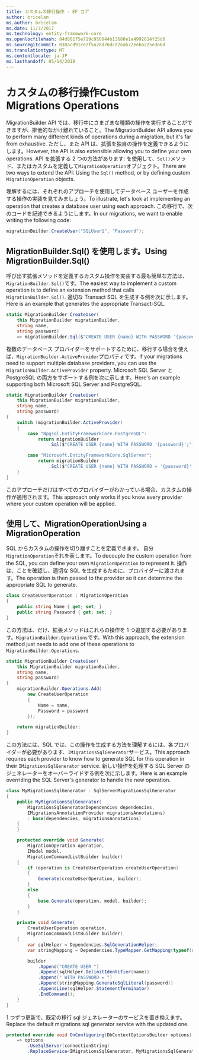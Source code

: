 ```yaml
---
title: カスタムの移行操作 - EF コア
author: bricelam
ms.author: bricelam
ms.date: 11/7/2017
ms.technology: entity-framework-core
ms.openlocfilehash: 84d80175e719c950844b13688e1a4992614f25d8
ms.sourcegitcommit: 038acd91ce2f5a28d76dcd2eab72eeba225e366d
ms.translationtype: MT
ms.contentlocale: ja-JP
ms.lasthandoff: 05/14/2018
---
```

<a name="custom-migrations-operations"></a><span data-ttu-id="22613-102">カスタムの移行操作</span><span class="sxs-lookup"><span data-stu-id="22613-102">Custom Migrations Operations</span></span>
============================
<span data-ttu-id="22613-103">MigrationBuilder API では、移行中にさまざまな種類の操作を実行することができますが、排他的なかけ離れていること。</span><span class="sxs-lookup"><span data-stu-id="22613-103">The MigrationBuilder API allows you to perform many different kinds of operations during a migration, but it's far from exhaustive.</span></span> <span data-ttu-id="22613-104">ただし、また API は、拡張を独自の操作を定義できるようにします。</span><span class="sxs-lookup"><span data-stu-id="22613-104">However, the API is also extensible allowing you to define your own operations.</span></span> <span data-ttu-id="22613-105">API を拡張する 2 つの方法があります: を使用して、`Sql()`メソッド、またはカスタムを定義して`MigrationOperation`オブジェクト。</span><span class="sxs-lookup"><span data-stu-id="22613-105">There are two ways to extend the API: Using the `Sql()` method, or by defining custom `MigrationOperation` objects.</span></span>

<span data-ttu-id="22613-106">理解するには、それぞれのアプローチを使用してデータベース ユーザーを作成する操作の実装を見てみましょう。</span><span class="sxs-lookup"><span data-stu-id="22613-106">To illustrate, let's look at implementing an operation that creates a database user using each approach.</span></span> <span data-ttu-id="22613-107">この移行で、次のコードを記述できるようにします。</span><span class="sxs-lookup"><span data-stu-id="22613-107">In our migrations, we want to enable writing the following code:</span></span>

``` csharp
migrationBuilder.CreateUser("SQLUser1", "Password");
```

<a name="using-migrationbuildersql"></a><span data-ttu-id="22613-108">MigrationBuilder.Sql() を使用します。</span><span class="sxs-lookup"><span data-stu-id="22613-108">Using MigrationBuilder.Sql()</span></span>
----------------------------
<span data-ttu-id="22613-109">呼び出す拡張メソッドを定義するカスタム操作を実装する最も簡単な方法は、`MigrationBuilder.Sql()`です。</span><span class="sxs-lookup"><span data-stu-id="22613-109">The easiest way to implement a custom operation is to define an extension method that calls `MigrationBuilder.Sql()`.</span></span>
<span data-ttu-id="22613-110">適切な Transact SQL を生成する例を次に示します。</span><span class="sxs-lookup"><span data-stu-id="22613-110">Here is an example that generates the appropriate Transact-SQL.</span></span>

``` csharp
static MigrationBuilder CreateUser(
    this MigrationBuilder migrationBuilder,
    string name,
    string password)
    => migrationBuilder.Sql($"CREATE USER {name} WITH PASSWORD '{password}';");
```

<span data-ttu-id="22613-111">複数のデータベース プロバイダーをサポートするために、移行する場合を使えば、`MigrationBuilder.ActiveProvider`プロパティです。</span><span class="sxs-lookup"><span data-stu-id="22613-111">If your migrations need to support multiple database providers, you can use the `MigrationBuilder.ActiveProvider` property.</span></span> <span data-ttu-id="22613-112">Microsoft SQL Server と PostgreSQL の両方をサポートする例を次に示します。</span><span class="sxs-lookup"><span data-stu-id="22613-112">Here's an example supporting both Microsoft SQL Server and PostgreSQL.</span></span>

``` csharp
static MigrationBuilder CreateUser(
    this MigrationBuilder migrationBuilder,
    string name,
    string password)
{
    switch (migrationBuilder.ActiveProvider)
    {
        case "Npgsql.EntityFrameworkCore.PostgreSQL":
            return migrationBuilder
                .Sql($"CREATE USER {name} WITH PASSWORD '{password}';");

        case "Microsoft.EntityFrameworkCore.SqlServer":
            return migrationBuilder
                .Sql($"CREATE USER {name} WITH PASSWORD = '{password}';");
    }
}
```

<span data-ttu-id="22613-113">このアプローチだけはすべてのプロバイダーがわかっている場合、カスタムの操作が適用されます。</span><span class="sxs-lookup"><span data-stu-id="22613-113">This approach only works if you know every provider where your custom operation will be applied.</span></span>

<a name="using-a-migrationoperation"></a><span data-ttu-id="22613-114">使用して、MigrationOperation</span><span class="sxs-lookup"><span data-stu-id="22613-114">Using a MigrationOperation</span></span>
---------------------------
<span data-ttu-id="22613-115">SQL からカスタムの操作を切り離すことを定義できます。 自分`MigrationOperation`それを表します。</span><span class="sxs-lookup"><span data-stu-id="22613-115">To decouple the custom operation from the SQL, you can define your own `MigrationOperation` to represent it.</span></span> <span data-ttu-id="22613-116">操作は、ことを確認し、適切な SQL を生成するために、プロバイダーに渡されます。</span><span class="sxs-lookup"><span data-stu-id="22613-116">The operation is then passed to the provider so it can determine the appropriate SQL to generate.</span></span>

``` csharp
class CreateUserOperation : MigrationOperation
{
    public string Name { get; set; }
    public string Password { get; set; }
}
```

<span data-ttu-id="22613-117">この方法は、だけ、拡張メソッドはこれらの操作を 1 つ追加する必要があります。`MigrationBuilder.Operations`です。</span><span class="sxs-lookup"><span data-stu-id="22613-117">With this approach, the extension method just needs to add one of these operations to `MigrationBuilder.Operations`.</span></span>

``` csharp
static MigrationBuilder CreateUser(
    this MigrationBuilder migrationBuilder,
    string name,
    string password)
{
    migrationBuilder.Operations.Add(
        new CreateUserOperation
        {
            Name = name,
            Password = password
        });

    return migrationBuilder;
}
```

<span data-ttu-id="22613-118">この方法には、SQL では、この操作を生成する方法を理解するには、各プロバイダーが必要があります、`IMigrationsSqlGenerator`サービス。</span><span class="sxs-lookup"><span data-stu-id="22613-118">This approach requires each provider to know how to generate SQL for this operation in their `IMigrationsSqlGenerator` service.</span></span> <span data-ttu-id="22613-119">新しい操作を処理する SQL Server のジェネレーターをオーバーライドする例を次に示します。</span><span class="sxs-lookup"><span data-stu-id="22613-119">Here is an example overriding the SQL Server's generator to handle the new operation.</span></span>

``` csharp
class MyMigrationsSqlGenerator : SqlServerMigrationsSqlGenerator
{
    public MyMigrationsSqlGenerator(
        MigrationsSqlGeneratorDependencies dependencies,
        IMigrationsAnnotationProvider migrationsAnnotations)
        : base(dependencies, migrationsAnnotations)
    {
    }

    protected override void Generate(
        MigrationOperation operation,
        IModel model,
        MigrationCommandListBuilder builder)
    {
        if (operation is CreateUserOperation createUserOperation)
        {
            Generate(createUserOperation, builder);
        }
        else
        {
            base.Generate(operation, model, builder);
        }
    }

    private void Generate(
        CreateUserOperation operation,
        MigrationCommandListBuilder builder)
    {
        var sqlHelper = Dependencies.SqlGenerationHelper;
        var stringMapping = Dependencies.TypeMapper.GetMapping(typeof(string));

        builder
            .Append("CREATE USER ")
            .Append(sqlHelper.DelimitIdentifier(name))
            .Append(" WITH PASSWORD = ")
            .Append(stringMapping.GenerateSqlLiteral(password))
            .AppendLine(sqlHelper.StatementTerminator)
            .EndCommand();
    }
}
```

<span data-ttu-id="22613-120">1 つずつ更新で、既定の移行 sql ジェネレーターのサービスを置き換えます。</span><span class="sxs-lookup"><span data-stu-id="22613-120">Replace the default migrations sql generator service with the updated one.</span></span>

``` csharp
protected override void OnConfiguring(DbContextOptionsBuilder options)
    => options
        .UseSqlServer(connectionString)
        .ReplaceService<IMigrationsSqlGenerator, MyMigrationsSqlGenerator>();
```
